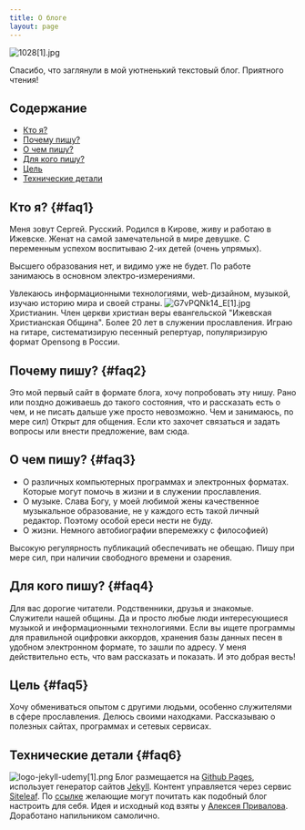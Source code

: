 ```yaml
---
title: О блоге
layout: page
---
```


![1028\[1\].jpg](/uploads/1028%5B1%5D.jpg)

Спасибо, что заглянули в мой уютненький текстовый блог.
Приятного чтения!
## Содержание

* [Кто я?](#faq1)
* [Почему пишу?](#faq2)
* [О чем пишу?](#faq3)
* [Для кого пишу?](#faq4)
* [Цель](#faq5)
* [Технические детали](#faq6)

## Кто я?  {#faq1}
Меня зовут Сергей. Русский. 
Родился в Кирове, живу и работаю в Ижевске. 
Женат на самой замечательной в мире девушке. С переменным успехом воспитываю 2-их детей (очень упрямых).

Высшего образования нет, и видимо уже не будет. 
По работе занимаюсь в основном электро-измерениями.

Увлекаюсь информационными технологиями, web-дизайном, музыкой, изучаю историю мира и своей страны.
![G7vPQNk14_E[1].jpg](/uploads/G7vPQNk14_E%5B1%5D.jpg)
Христианин. Член церкви христиан веры евангельской "Ижевская Христианская Община".
Более 20 лет в служении прославления. Играю на гитаре, систематизирую песенный репертуар, популяризирую формат Opensong в России.

## Почему пишу?  {#faq2}
Это мой первый сайт в формате блога, хочу попробовать эту нишу. 
Рано или поздно доживаешь до такого состояния, что и рассказать есть о чем, и не писать дальше уже просто невозможно. Чем и занимаюсь, по мере сил)
Открыт для общения. Если кто захочет связаться и задать вопросы или внести предложение, вам сюда.

## О чем пишу?  {#faq3}
* О различных компьютерных программах и электронных форматах. Которые могут помочь в жизни и в служении прославления.
* О музыке. Слава Богу, у моей любимой жены качественное музыкальное образование, не у каждого есть такой личный редактор. Поэтому особой ереси нести не буду.
* О жизни. Немного автобиографии вперемежку с философией) 

Высокую регулярность публикаций обеспечивать не обещаю. Пишу при мере сил, при наличии свободного времени и озарения.

## Для кого пишу?  {#faq4}
Для вас дорогие читатели.
Родственники, друзья и знакомые. Служители нашей общины. Да и просто любые люди интересующиеся музыкой и информационными технологиями. Если вы ищете программы для  правильной оцифровки аккордов, хранения базы данных песен в удобном электронном формате, то зашли по адресу. У меня действительно есть, что вам рассказать и показать. И это добрая весть!

## Цель  {#faq5}
Хочу обмениваться опытом с другими людьми, особенно служителями в сфере прославления.
Делюсь своими  находками. Рассказываю о полезных сайтах, программах и сетевых сервисах.

## Технические детали  {#faq6}
![logo-jekyll-udemy[1].png](/uploads/logo-jekyll-udemy%5B1%5D.png)
Блог размещается на [Github Pages](https://pages.github.com/), использует генератор сайтов [Jekyll](http://jekyllrb.com/). Контент управляется через сервис [Siteleaf](https://www.siteleaf.com/). По [ссылке](https://sergknyz.github.io/setup-blog-on-github/) желающие могут почитать как подобный блог настроить для себя. Идея и исходный код взяты у [Алексея Привалова](http://alexprivalov.org/). Доработано напильником самолично.
